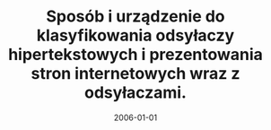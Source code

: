 ---
# Documentation: https://wowchemy.com/docs/managing-content/

title: Sposób i urządzenie do klasyfikowania odsyłaczy hipertekstowych i prezentowania
  stron internetowych wraz z odsyłaczami.
subtitle: ''
summary: ''
authors:
- kazienko
- Marcin Pilarczyk
tags: []
categories: []
date: '2006-01-01'
lastmod: 2022-10-07T05:48:45Z
featured: false
draft: false

# Featured image
# To use, add an image named `featured.jpg/png` to your page's folder.
# Focal points: Smart, Center, TopLeft, Top, TopRight, Left, Right, BottomLeft, Bottom, BottomRight.
image:
  caption: ''
  focal_point: ''
  preview_only: false

# Projects (optional).
#   Associate this post with one or more of your projects.
#   Simply enter your project's folder or file name without extension.
#   E.g. `projects = ["internal-project"]` references `content/project/deep-learning/index.md`.
#   Otherwise, set `projects = []`.
projects: []
publishDate: '2022-10-07T05:48:43.983006Z'
publication_types:
- '0'
abstract: ''
publication: ''
---